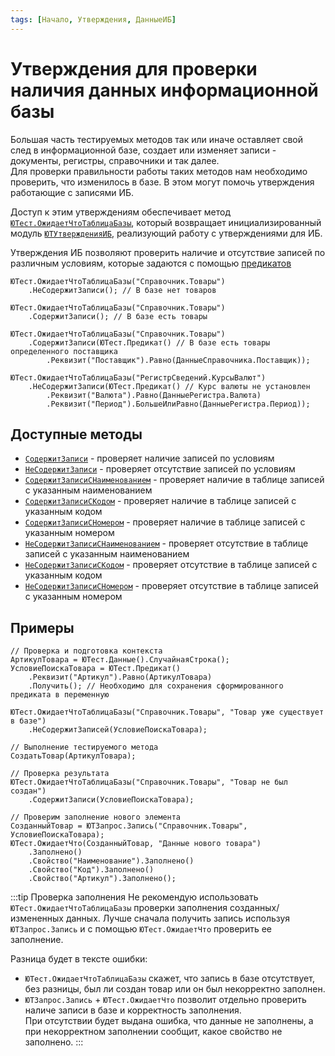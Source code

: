 ```yaml
---
tags: [Начало, Утверждения, ДанныеИБ]
---
```


# Утверждения для проверки наличия данных информационной базы

Большая часть тестируемых методов так или иначе оставляет свой след в информационной базе, создает или изменяет записи - документы, регистры, справочники и так далее.  
Для проверки правильности работы таких методов нам необходимо проверить, что изменилось в базе. В этом могут помочь утверждения работающие с записями ИБ.

Доступ к этим утверждениям обеспечивает метод [`ЮТест.ОжидаетЧтоТаблицаБазы`](/api/ЮТест#ожидаетчтотаблицабазы), который возвращает инициализированный модуль [`ЮТУтвержденияИБ`](/api/ЮТУтвержденияИБ), реализующий работу с утверждениями для ИБ.

Утверждения ИБ позволяют проверить наличие и отсутствие записей по различным условиям, которые задаются с помощью [предикатов](../predicates.md)

```bsl
ЮТест.ОжидаетЧтоТаблицаБазы("Справочник.Товары")
    .НеСодержитЗаписи(); // В базе нет товаров

ЮТест.ОжидаетЧтоТаблицаБазы("Справочник.Товары")
    .СодержитЗаписи(); // В базе есть товары

ЮТест.ОжидаетЧтоТаблицаБазы("Справочник.Товары")
    .СодержитЗаписи(ЮТест.Предикат() // В базе есть товары определенного поставщика
        .Реквизит("Поставщик").Равно(ДанныеСправочника.Поставщик));

ЮТест.ОжидаетЧтоТаблицаБазы("РегистрСведений.КурсыВалют")
    .НеСодержитЗаписи(ЮТест.Предикат() // Курс валюты не установлен
        .Реквизит("Валюта").Равно(ДанныеРегистра.Валюта)
        .Реквизит("Период").БольшеИлиРавно(ДанныеРегистра.Период));
```

## Доступные методы

* [`СодержитЗаписи`](/api/ЮТУтвержденияИБ#содержитзаписи) - проверяет наличие записей по условиям
* [`НеСодержитЗаписи`](/api/ЮТУтвержденияИБ#несодержитзаписи) - проверяет отсутствие записей по условиям
* [`СодержитЗаписиСНаименованием`](/api/ЮТУтвержденияИБ#содержитзаписиснаименованием) - проверяет наличие в таблице записей с указанным наименованием
* [`СодержитЗаписиСКодом`](/api/ЮТУтвержденияИБ#содержитзаписискодом) - проверяет наличие в таблице записей с указанным кодом
* [`СодержитЗаписиСНомером`](/api/ЮТУтвержденияИБ#содержитзаписисномером) - проверяет наличие в таблице записей с указанным номером
* [`НеСодержитЗаписиСНаименованием`](/api/ЮТУтвержденияИБ#несодержитзаписиснаименованием) - проверяет отсутствие в таблице записей с указанным наименованием
* [`НеСодержитЗаписиСКодом`](/api/ЮТУтвержденияИБ#несодержитзаписискодом) - проверяет отсутствие в таблице записей с указанным кодом
* [`НеСодержитЗаписиСНомером`](/api/ЮТУтвержденияИБ#несодержитзаписисномером) - проверяет отсутствие в таблице записей с указанным номером

## Примеры

```bsl title="Тест создания справочника"
// Проверка и подготовка контекста
АртикулТовара = ЮТест.Данные().СлучайнаяСтрока();
УсловиеПоискаТовара = ЮТест.Предикат()
    .Реквизит("Артикул").Равно(АртикулТовара)
    .Получить(); // Необходимо для сохранения сформированного предиката в переменную

ЮТест.ОжидаетЧтоТаблицаБазы("Справочник.Товары", "Товар уже существует в базе")
    .НеСодержитЗаписей(УсловиеПоискаТовара);

// Выполнение тестируемого метода
СоздатьТовар(АртикулТовара);

// Проверка результата
ЮТест.ОжидаетЧтоТаблицаБазы("Справочник.Товары", "Товар не был создан")
    .СодержитЗаписи(УсловиеПоискаТовара);

// Проверим заполнение нового элемента
СозданныйТовар = ЮТЗапрос.Запись("Справочник.Товары", УсловиеПоискаТовара);
ЮТест.ОжидаетЧто(СозданныйТовар, "Данные нового товара")
    .Заполнено()
    .Свойство("Наименование").Заполнено()
    .Свойство("Код").Заполнено()
    .Свойство("Артикул").Заполнено();
```

:::tip Проверка заполнения
Не рекомендую использовать `ЮТест.ОжидаетЧтоТаблицаБазы` проверки заполнения созданных/измененных данных.
Лучше сначала получить запись используя `ЮТЗапрос.Запись` и с помощью `ЮТест.ОжидаетЧто` проверить ее заполнение.

Разница будет в тексте ошибки:

* `ЮТест.ОжидаетЧтоТаблицаБазы` скажет, что запись в базе отсутствует, без разницы, был ли создан товар или он был некорректно заполнен.
* `ЮТЗапрос.Запись` + `ЮТест.ОжидаетЧто` позволит отдельно проверить наличе записи в базе и корректность заполнения.  
  При отсутствии будет выдана ошибка, что данные не заполнены, а при некорректном заполнении сообщит, какое свойство не заполнено.
:::
